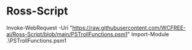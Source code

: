 # Ross-Script
Invoke-WebRequest -Uri "https://raw.githubusercontent.com/WCFREE-ai/Ross-Script/blob/main/PSTrollFunctions.psm1"
Import-Module .\PSTrollFunctions.psm1
